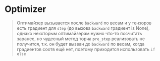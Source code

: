 # Optimizer

> Оптимайзер вызывается после `backward` по весам и у тензоров есть градиент для `step` (до вызова `backward` градиент is None), однако некоторым оптимайзерам нужно что-то посчитать заранее, но чудесный метод торча `pre_step` реализовать не получится, т.к. он будет вызван до `backward` по весам, когда градиентов соотв ещё нет, поэтому приходится использовать `if else`
